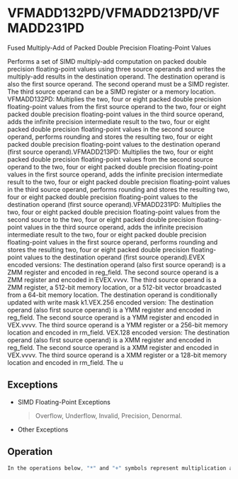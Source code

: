 # VFMADD132PD/VFMADD213PD/VFMADD231PD

Fused Multiply-Add of Packed Double Precision Floating-Point Values

Performs a set of SIMD multiply-add computation on packed double precision floating-point values using three source operands and writes the multiply-add results in the destination operand.
The destination operand is also the first source operand.
The second operand must be a SIMD register.
The third source operand can be a SIMD register or a memory location.
VFMADD132PD: Multiplies the two, four or eight packed double precision floating-point values from the first source operand to the two, four or eight packed double precision floating-point values in the third source operand, adds the infinite precision intermediate result to the two, four or eight packed double precision floating-point values in the second source operand, performs rounding and stores the resulting two, four or eight packed double precision floating-point values to the destination operand (first source operand).VFMADD213PD: Multiplies the two, four or eight packed double precision floating-point values from the second source operand to the two, four or eight packed double precision floating-point values in the first source operand, adds the infinite precision intermediate result to the two, four or eight packed double precision floating-point values in the third source operand, performs rounding and stores the resulting two, four or eight packed double precision floating-point values to the destination operand (first source operand).VFMADD231PD: Multiplies the two, four or eight packed double precision floating-point values from the second source to the two, four or eight packed double precision floating-point values in the third source operand, adds the infinite precision intermediate result to the two, four or eight packed double precision floating-point values in the first source operand, performs rounding and stores the resulting two, four or eight packed double precision floating-point values to the destination operand (first source operand).EVEX encoded versions: The destination operand (also first source operand) is a ZMM register and encoded in reg_field.
The second source operand is a ZMM register and encoded in EVEX.vvvv.
The third source operand is a ZMM register, a 512-bit memory location, or a 512-bit vector broadcasted from a 64-bit memory location.
The destination operand is conditionally updated with write mask k1.VEX.256 encoded version: The destination operand (also first source operand) is a YMM register and encoded in reg_field.
The second source operand is a YMM register and encoded in VEX.vvvv.
The third source operand is a YMM register or a 256-bit memory location and encoded in rm_field.
VEX.128 encoded version: The destination operand (also first source operand) is a XMM register and encoded in reg_field.
The second source operand is a XMM register and encoded in VEX.vvvv.
The third source operand is a XMM register or a 128-bit memory location and encoded in rm_field.
The u

## Exceptions

- SIMD Floating-Point Exceptions
  > Overflow, Underflow, Invalid, Precision, Denormal.
- Other Exceptions

## Operation

```C
In the operations below, "*" and "+" symbols represent multiplication and addition with infinite precision inputs and outputs (no rounding).VFMADD132PD DEST, SRC2, SRC3 (VEX encoded version)IF (VEX.128) THEN MAXNUM := 2ELSEIF (VEX.256)MAXNUM := 4FIFor i = 0 to MAXNUM-1 {n := 64*i;DEST[n+63:n] := RoundFPControl_MXCSR(DEST[n+63:n]*SRC3[n+63:n] + SRC2[n+63:n])}IF (VEX.128) THENDEST[MAXVL-1:128] := 0ELSEIF (VEX.256)DEST[MAXVL-1:256] := 0FIVFMADD213PD DEST, SRC2, SRC3 (VEX encoded version)IF (VEX.128) THEN MAXNUM := 2ELSEIF (VEX.256)MAXNUM := 4FIFor i = 0 to MAXNUM-1 {n := 64*i;DEST[n+63:n] := RoundFPControl_MXCSR(SRC2[n+63:n]*DEST[n+63:n] + SRC3[n+63:n])}IF (VEX.128) THENDEST[MAXVL-1:128] := 0ELSEIF (VEX.256)DEST[MAXVL-1:256] := 0FIVFMADD231PD DEST, SRC2, SRC3 (VEX encoded version)IF (VEX.128) THEN MAXNUM := 2ELSEIF (VEX.256)MAXNUM := 4FIFor i = 0 to MAXNUM-1 {n := 64*i;DEST[n+63:n] := RoundFPControl_MXCSR(SRC2[n+63:n]*SRC3[n+63:n] + DEST[n+63:n])}IF (VEX.128) THENDEST[MAXVL-1:128] := 0ELSEIF (VEX.256)VFMADD132PD DEST, SRC2, SRC3 (EVEX encoded version, when src3 operand is a register)(KL, VL) = (2, 128), (4, 256), (8, 512)IF (VL = 512) AND (EVEX.b = 1)THENSET_ROUNDING_MODE_FOR_THIS_INSTRUCTION(EVEX.RC);ELSE SET_ROUNDING_MODE_FOR_THIS_INSTRUCTION(MXCSR.RC);FI;FOR j := 0 TO KL-1i := j * 64IF k1[j] OR *no writemask*THEN DEST[i+63:i] := RoundFPControl(DEST[i+63:i]*SRC3[i+63:i] + SRC2[i+63:i])ELSE IF *merging-masking*; merging-maskingTHEN *DEST[i+63:i] remains unchanged*ELSE ; zeroing-maskingDEST[i+63:i] := 0FIFI;ENDFORDEST[MAXVL-1:VL] := 0VFMADD132PD DEST, SRC2, SRC3 (EVEX encoded version, when src3 operand is a memory source)(KL, VL) = (2, 128), (4, 256), (8, 512)FOR j := 0 TO KL-1i := j * 64IF k1[j] OR *no writemask*THEN IF (EVEX.b = 1) THENDEST[i+63:i] := RoundFPControl_MXCSR(DEST[i+63:i]*SRC3[63:0] + SRC2[i+63:i])ELSE DEST[i+63:i] := RoundFPControl_MXCSR(DEST[i+63:i]*SRC3[i+63:i] + SRC2[i+63:i])FI;ELSE IF *merging-masking*; merging-maskingTHEN *DEST[i+63:i] remains unchanged*ELSE ; zeroing-maskingDEST[i+63:i] := 0FIFI;VFMADD213PD DEST, SRC2, SRC3 (EVEX encoded version, when src3 operand is a is a register)(KL, VL) = (2, 128), (4, 256), (8, 512)IF (VL = 512) AND (EVEX.b = 1)THENSET_ROUNDING_MODE_FOR_THIS_INSTRUCTION(EVEX.RC);ELSE SET_ROUNDING_MODE_FOR_THIS_INSTRUCTION(MXCSR.RC);FI;FOR j := 0 TO KL-1i := j * 64IF k1[j] OR *no writemask*THEN DEST[i+63:i] := RoundFPControl(SRC2[i+63:i]*DEST[i+63:i] + SRC3[i+63:i])ELSE IF *merging-masking*; merging-maskingTHEN *DEST[i+63:i] remains unchanged*ELSE ; zeroing-maskingDEST[i+63:i] := 0FIFI;ENDFORDEST[MAXVL-1:VL] := 0VFMADD213PD DEST, SRC2, SRC3 (EVEX encoded version, when src3 operand is a memory source)(KL, VL) = (2, 128), (4, 256), (8, 512)FOR j := 0 TO KL-1i := j * 64IF k1[j] OR *no writemask*THEN IF (EVEX.b = 1) THENDEST[i+63:i] := RoundFPControl_MXCSR(SRC2[i+63:i]*DEST[i+63:i] + SRC3[63:0])ELSE DEST[i+63:i] := RoundFPControl_MXCSR(SRC2[i+63:i]*DEST[i+63:i] + SRC3[i+63:i])FI;ELSE IF *merging-masking*; merging-maskingTHEN *DEST[i+63:i] remains unchanged*ELSE ; zeroing-maskingDEST[i+63:i] := 0FIFI;VFMADD231PD DEST, SRC2, SRC3 (EVEX encoded version, when src3 operand is a register)(KL, VL) = (2, 128), (4, 256), (8, 512)IF (VL = 512) AND (EVEX.b = 1)THENSET_ROUNDING_MODE_FOR_THIS_INSTRUCTION(EVEX.RC);ELSE SET_ROUNDING_MODE_FOR_THIS_INSTRUCTION(MXCSR.RC);FI;FOR j := 0 TO KL-1i := j * 64IF k1[j] OR *no writemask*THEN DEST[i+63:i] := RoundFPControl(SRC2[i+63:i]*SRC3[i+63:i] + DEST[i+63:i])ELSE IF *merging-masking*; merging-maskingTHEN *DEST[i+63:i] remains unchanged*ELSE ; zeroing-maskingDEST[i+63:i] := 0FIFI;ENDFORDEST[MAXVL-1:VL] := 0VFMADD231PD DEST, SRC2, SRC3 (EVEX encoded version, when src3 operand is a memory source)(KL, VL) = (2, 128), (4, 256), (8, 512)FOR j := 0 TO KL-1i := j * 64IF k1[j] OR *no writemask*THEN IF (EVEX.b = 1) THENDEST[i+63:i] := RoundFPControl_MXCSR(SRC2[i+63:i]*SRC3[63:0] + DEST[i+63:i])ELSE DEST[i+63:i] := RoundFPControl_MXCSR(SRC2[i+63:i]*SRC3[i+63:i] + DEST[i+63:i])FI;ELSE IF *merging-masking*; merging-maskingTHEN *DEST[i+63:i] remains unchanged*ELSE ; zeroing-maskingDEST[i+63:i] := 0FIFI;Intel C/C++ Compiler Intrinsic EquivalentVFMADDxxxPD __m512d _mm512_fmadd_pd(__m512d a, __m512d b, __m512d c);VFMADDxxxPD __m512d _mm512_fmadd_round_pd(__m512d a, __m512d b, __m512d c, int r);VFMADDxxxPD __m512d _mm512_mask_fmadd_pd(__m512d a, __mmask8 k, __m512d b, __m512d c);VFMADDxxxPD __m512d _mm512_maskz_fmadd_pd(__mmask8 k, __m512d a, __m512d b, __m512d c);VFMADDxxxPD __m512d _mm512_mask3_fmadd_pd(__m512d a, __m512d b, __m512d c, __mmask8 k);VFMADDxxxPD __m512d _mm512_mask_fmadd_round_pd(__m512d a, __mmask8 k, __m512d b, __m512d c, int r);VFMADDxxxPD __m512d _mm512_maskz_fmadd_round_pd(__mmask8 k, __m512d a, __m512d b, __m512d c, int r);VFMADDxxxPD __m512d _mm512_mask3_fmadd_round_pd(__m512d a, __m512d b, __m512d c, __mmask8 k, int r);VFMADDxxxPD __m256d _mm256_mask_fmadd_pd(__m256d a, __mmask8 k, __m256d b, __m256d c);VFMADDxxxPD __m256d _mm256_maskz_fmadd_pd(__mmask8 k, __m256d a, __m256d b, __m256d c);VFMADDxxxPD __m256d _mm256_mask3_fmadd_pd(__m256d a, __m256d b, __m256d c, __mmask8 k);VFMADDxxxPD __m128d _mm_mask_fmadd_pd(__m128d a, __mmask8 k, __m128d b, __m128d c);VFMADDxxxPD __m128d _mm_maskz_fmadd_pd(__mmask8 k, __m128d a, __m128d b, __m128d c);VFMADDxxxPD __m128d _mm_mask3_fmadd_pd(__m128d a, __m128d b, __m128d c, __mmask8 k);VFMADDxxxPD __m128d _mm_fmadd_pd (__m128d a, __m128d b, __m128d c);VFMADDxxxPD __m256d _mm256_fmadd_pd (__m256d a, __m256d b, __m256d c);
```
